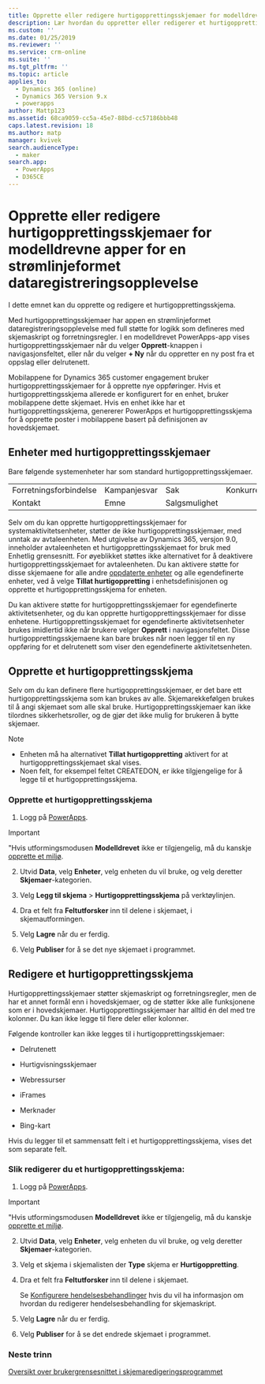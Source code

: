 ```yaml
---
title: Opprette eller redigere hurtigopprettingsskjemaer for modelldrevne apper i PowerApps | MicrosoftDocs
description: Lær hvordan du oppretter eller redigerer et hurtigopprettingsskjema
ms.custom: ''
ms.date: 01/25/2019
ms.reviewer: ''
ms.service: crm-online
ms.suite: ''
ms.tgt_pltfrm: ''
ms.topic: article
applies_to:
  - Dynamics 365 (online)
  - Dynamics 365 Version 9.x
  - powerapps
author: Mattp123
ms.assetid: 68ca9059-cc5a-45e7-88bd-cc57186bbb48
caps.latest.revision: 18
ms.author: matp
manager: kvivek
search.audienceType:
  - maker
search.app:
  - PowerApps
  - D365CE
---
```

# <a name="create-or-edit-model-driven-app-quick-create-forms-for-a-streamlined-data-entry-experience"></a>Opprette eller redigere hurtigopprettingsskjemaer for modelldrevne apper for en strømlinjeformet dataregistreringsopplevelse

I dette emnet kan du opprette og redigere et hurtigopprettingsskjema.

 Med hurtigopprettingsskjemaer har appen en strømlinjeformet dataregistreringsopplevelse med full støtte for logikk som defineres med skjemaskript og forretningsregler. I en modelldrevet PowerApps-app vises hurtigopprettingsskjemaer når du velger **Opprett**-knappen i navigasjonsfeltet, eller når du velger **+ Ny** når du oppretter en ny post fra et oppslag eller delrutenett.
  
 Mobilappene for Dynamics 365 customer engagement bruker hurtigopprettingsskjemaer for å opprette nye oppføringer. Hvis et hurtigopprettingsskjema allerede er konfigurert for en enhet, bruker mobilappene dette skjemaet. Hvis en enhet ikke har et hurtigopprettingsskjema, genererer PowerApps et hurtigopprettingsskjema for å opprette poster i mobilappene basert på definisjonen av hovedskjemaet.  
  
<a name="BKMK_QuickCreateFormEntities"></a>   
## <a name="entities-with-quick-create-forms"></a>Enheter med hurtigopprettingsskjemaer  
 Bare følgende systemenheter har som standard hurtigopprettingsskjemaer.  
  
|||||  
|-|-|-|-|  
|Forretningsforbindelse|Kampanjesvar|Sak|Konkurrent|  
|Kontakt|Emne|Salgsmulighet||  
  
Selv om du kan opprette hurtigopprettingsskjemaer for systemaktivitetsenheter, støtter de ikke hurtigopprettingsskjemaer, med unntak av avtaleenheten. Med utgivelse av Dynamics 365, versjon 9.0, inneholder avtaleenheten et hurtigopprettingsskjemaet for bruk med Enhetlig grensesnitt. For øyeblikket støttes ikke alternativet for å deaktivere hurtigopprettingsskjemaet for avtaleenheten. Du kan aktivere støtte for disse skjemaene for alle andre [oppdaterte enheter](create-design-forms.md) og alle egendefinerte enheter, ved å velge **Tillat hurtigoppretting** i enhetsdefinisjonen og opprette et hurtigopprettingsskjema for enheten. 

Du kan aktivere støtte for hurtigopprettingsskjemaer for egendefinerte aktivitetsenheter, og du kan opprette hurtigopprettingsskjemaer for disse enhetene. Hurtigopprettingsskjemaet for egendefinerte aktivitetsenheter brukes imidlertid ikke når brukere velger **Opprett** i navigasjonsfeltet. Disse hurtigopprettingsskjemaene kan bare brukes når noen legger til en ny oppføring for et delrutenett som viser den egendefinerte aktivitetsenheten.  
  
<a name="BKMK_CreateQuickCreate"></a>   
## <a name="create-a-quick-create-form"></a>Opprette et hurtigopprettingsskjema  
 Selv om du kan definere flere hurtigopprettingsskjemaer, er det bare ett hurtigopprettingsskjema som kan brukes av alle. Skjemarekkefølgen brukes til å angi skjemaet som alle skal bruke. Hurtigopprettingsskjemaer kan ikke tilordnes sikkerhetsroller, og de gjør det ikke mulig for brukeren å bytte skjemaer.  
  
> [!NOTE]
>  - Enheten må ha alternativet **Tillat hurtigoppretting** aktivert for at hurtigopprettingsskjemaet skal vises. 
>  - Noen felt, for eksempel feltet CREATEDON, er ikke tilgjengelige for å legge til et hurtigopprettingsskjema.  
  
### <a name="how-to-create-a-quick-create-form"></a>Opprette et hurtigopprettingsskjema  
  
1.  Logg på [PowerApps](https://web.powerapps.com/?utm_source=padocs&utm_medium=linkinadoc&utm_campaign=referralsfromdoc).


> [!IMPORTANT]
> "Hvis utformingsmodusen **Modelldrevet** ikke er tilgjengelig, må du kanskje [opprette et miljø](https://docs.microsoft.com/powerapps/administrator/create-environment).     
  
2.  Utvid **Data**, velg **Enheter**, velg enheten du vil bruke, og velg deretter **Skjemaer**-kategorien.  

3.  Velg **Legg til skjema** > **Hurtigopprettingsskjema** på verktøylinjen.  
  
4.  Dra et felt fra **Feltutforsker** inn til delene i skjemaet, i skjemautformingen.  
  
5.  Velg **Lagre** når du er ferdig.  
  
6.  Velg **Publiser** for å se det nye skjemaet i programmet.  
  
<a name="BKMK_EditQuickCreate"></a>   
## <a name="edit-a-quick-create-form"></a>Redigere et hurtigopprettingsskjema  
 Hurtigopprettingsskjemaer støtter skjemaskript og forretningsregler, men de har et annet formål enn i hovedskjemaer, og de støtter ikke alle funksjonene som er i hovedskjemaer. Hurtigopprettingsskjemaer har alltid én del med tre kolonner. Du kan ikke legge til flere deler eller kolonner.  
  
 Følgende kontroller kan ikke legges til i hurtigopprettingsskjemaer:  
  
-   Delrutenett  
  
-   Hurtigvisningsskjemaer  
  
-   Webressurser  
  
-   iFrames  
  
-   Merknader  
  
-   Bing-kart  
  
Hvis du legger til et sammensatt felt i et hurtigopprettingsskjema, vises det som separate felt.  
  
### <a name="to-edit-a-quick-create-form"></a>Slik redigerer du et hurtigopprettingsskjema:  
  
1.  Logg på [PowerApps](https://web.powerapps.com/?utm_source=padocs&utm_medium=linkinadoc&utm_campaign=referralsfromdoc).  

> [!IMPORTANT]
> "Hvis utformingsmodusen **Modelldrevet** ikke er tilgjengelig, må du kanskje [opprette et miljø](https://docs.microsoft.com/powerapps/administrator/create-environment).    
  
2. Utvid **Data**, velg **Enheter**, velg enheten du vil bruke, og velg deretter **Skjemaer**-kategorien.    

3. Velg et skjema i skjemalisten der **Type** skjema er **Hurtigoppretting**.  
  
3.  Dra et felt fra **Feltutforsker** inn til delene i skjemaet.  
  
     Se [Konfigurere hendelsesbehandlinger](configure-event-handlers-legacy.md) hvis du vil ha informasjon om hvordan du redigerer hendelsesbehandling for skjemaskript.  
  
4.  Velg **Lagre** når du er ferdig.  
  
5.  Velg **Publiser** for å se det endrede skjemaet i programmet.  
  
### <a name="next-steps"></a>Neste trinn  
[Oversikt over brukergrensesnittet i skjemaredigeringsprogrammet](form-editor-user-interface-legacy.md)

